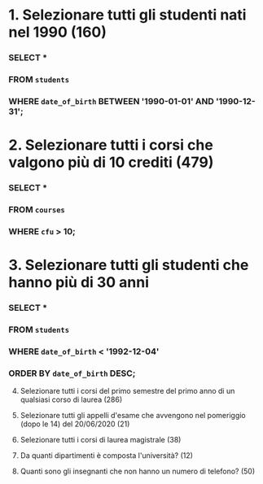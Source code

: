 # 1. Selezionare tutti gli studenti nati nel 1990 (160)

### SELECT * 
### FROM `students` 
### WHERE `date_of_birth` BETWEEN '1990-01-01' AND '1990-12-31';

# 2. Selezionare tutti i corsi che valgono più di 10 crediti (479)

### SELECT * 
### FROM `courses` 
### WHERE `cfu` > 10;

# 3. Selezionare tutti gli studenti che hanno più di 30 anni

### SELECT * 
### FROM `students` 
### WHERE `date_of_birth` < '1992-12-04' 
### ORDER BY `date_of_birth` DESC;

4. Selezionare tutti i corsi del primo semestre del primo anno di un qualsiasi corso di
laurea (286)

5. Selezionare tutti gli appelli d'esame che avvengono nel pomeriggio (dopo le 14) del
20/06/2020 (21)

6. Selezionare tutti i corsi di laurea magistrale (38)

7. Da quanti dipartimenti è composta l'università? (12)

8. Quanti sono gli insegnanti che non hanno un numero di telefono? (50)